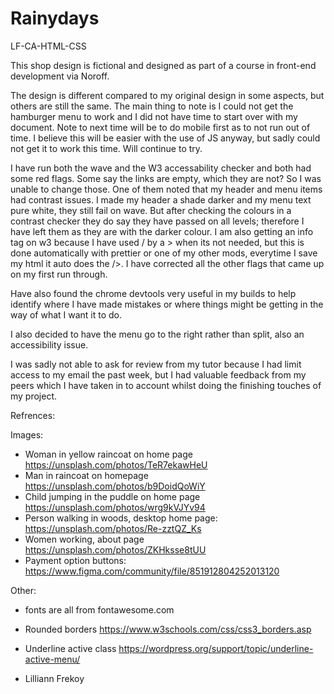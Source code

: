 # Rainydays
 LF-CA-HTML-CSS

This shop design is fictional and designed as part of a course in front-end development via Noroff. 

The design is different compared to my original design in some aspects, but others are still the same.
The main thing to note is I could not get the hamburger menu to work and I did not have time to start over with my document. Note to next time will be to do mobile first as to not run out of time. I believe this will be easier with the use of JS anyway, but sadly could not get it to work this time. Will continue to try. 

I have run both the wave and the W3 accessability checker and both had some red flags. Some say the links are empty, which they are not? So I was unable to change those. 
One of them noted that my header and menu items had contrast issues. I made my header a shade darker and my menu text pure white,  they still fail on wave. But after checking the colours in a contrast checker they do say they have passed on all levels; therefore I have left them as they are with the darker colour.
I am also getting an info tag on w3 because I have used / by a > when its not needed, but this is done automatically with prettier or one of my other mods, everytime I save my html it auto does the />. I have corrected all the other flags that came up on my first run through. 

Have also found the chrome devtools very useful in my builds to help identify where I have made mistakes or where things might be getting in the way of what I want it to do.

I also decided to have the menu go to the right rather than split, also an accessibility issue. 

I was sadly not able to ask for review from my tutor because I had limit access to my email the past week, but I had valuable feedback from my peers which I have taken in to account whilst doing the finishing touches of my project. 




Refrences:

Images:
- Woman in yellow raincoat on home page https://unsplash.com/photos/TeR7ekawHeU
- Man in raincoat on homepage https://unsplash.com/photos/b9DoidQoWiY
- Child jumping in the puddle on home page https://unsplash.com/photos/wrg9kVJYv94
- Person walking in woods, desktop home page: https://unsplash.com/photos/Re-zztQZ_Ks
- Women working, about page https://unsplash.com/photos/ZKHksse8tUU
- Payment option buttons: https://www.figma.com/community/file/851912804252013120

Other:
- fonts are all from fontawesome.com
- Rounded borders https://www.w3schools.com/css/css3_borders.asp
- Underline active class https://wordpress.org/support/topic/underline-active-menu/


- Lilliann Frekoy